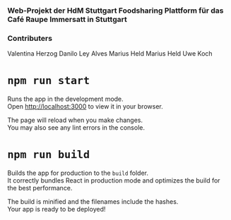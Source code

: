 ### Web-Projekt der HdM Stuttgart Foodsharing Plattform für das Café Raupe Immersatt in Stuttgart

### Contributers
Valentina Herzog
Danilo Ley Alves
Marius Held
Marius Held
Uwe Koch

# `npm run start`

Runs the app in the development mode.\
Open [http://localhost:3000](http://localhost:3000) to view it in your browser.

The page will reload when you make changes.\
You may also see any lint errors in the console.

# `npm run build`

Builds the app for production to the `build` folder.\
It correctly bundles React in production mode and optimizes the build for the best performance.

The build is minified and the filenames include the hashes.\
Your app is ready to be deployed!
